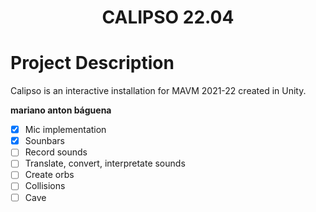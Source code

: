 <h1 align="center">CALIPSO 22.04</h1>

# Project Description
Calipso is an interactive installation for MAVM 2021-22 created in Unity.


**mariano anton báguena**

- [x] Mic implementation
- [x] Sounbars
- [ ] Record sounds
- [ ] Translate, convert, interpretate sounds
- [ ] Create orbs
- [ ] Collisions
- [ ] Cave

